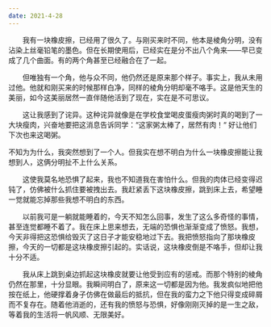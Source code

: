 ```yaml
---
date: 2021-4-28
---
```


　　我有一块橡皮擦，已经用了很久了。与刚买来时不同，他本是棱角分明，没有沾染上丝毫铅笔的墨色。但在长期使用后，已经实在是分不出八个角来——早已变成了几个曲面。有的两个角甚至已经融合在了一起。

<!--more-->

　　但唯独有一个角，他与众不同，他仍然还是原来那个样子。事实上，我从未用过他。他就和刚买来的时候那样白净，同样的棱角分明却毫不咯手。这是他天生的美丽，如今这美丽居然一直伴随他活到了现在，实在是不可思议。

　　这让我感到了诧异。这种诧异就像是在学校食堂喝皮蛋瘦肉粥时真的喝到了一大块瘦肉，兴奋地要把这消息告诉同学：“这家粥太棒了，居然有肉！“ 好让他们下次也来这喝粥。

不知为为什么，我突然想到了一个人。但我实在想不明白为什么一块橡皮擦能让我想到人，这俩分明扯不上什么关系。

　　这使我莫名地恐惧了起来，我也不知道我在害怕什么。但我的肉体已经变得迟钝了，仿佛被什么抓住要被拽出去。我赶紧丢下这块橡皮擦，跳到床上去，希望睡一觉就能忘掉那些我想不明白的东西。

　　以前我可是一躺就能睡着的，今天不知怎么回事，发生了这么多奇怪的事情，甚至连觉都睡不着了。我在床上思来想去，无端的恐惧也渐渐变成了愤怒。我想，今天非得把这恐惧给毁灭了这日子才能安稳地过下去。我把愤怒指向了那块橡皮擦，今天的一切都是这块橡皮擦引起的。实话说，这块橡皮倒是不咯手，但却让我十分不适。

　　我从床上跳到桌边抓起这块橡皮就要让他受到应有的惩戒。而那个特别的棱角仍然在那里，十分显眼。我瞬间明白了，原来这一切都是因为他。我发疯似地把他按在纸上，他硬撑着身子仿佛在做最后的抵抗，但在我的蛮力之下他只得变成碎屑而不复存在。随着他消逝的，还有我的愤怒与恐惧，好像刚刚灭掉的是一生之敌，等着我的生活将一帆风顺、无限美好。

 
